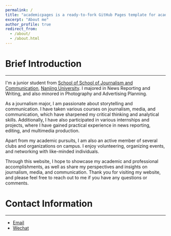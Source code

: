 ```yaml
---
permalink: /
title: "academicpages is a ready-to-fork GitHub Pages template for academic personal websites"
excerpt: "About me"
author_profile: true
redirect_from: 
  - /about/
  - /about.html
---
```


# Brief Introduction
---
I'm a junior student from [School of School of Journalism and Communication](https://jc.nju.edu.cn), [Nanjing University](https://www.nju.edu.cn). I majored in News Reporting and Writing, and also minored in Photography and Advertising Planning.

As a journalism major, I am passionate about storytelling and communication. I have taken various courses on journalism, media, and communication, which have sharpened my critical thinking and analytical skills. Additionally, I have also participated in various internships and projects, where I have gained practical experience in news reporting, editing, and multimedia production.

Apart from my academic pursuits, I am also an active member of several clubs and organizations on campus. I enjoy volunteering, organizing events, and networking with like-minded individuals.

Through this website, I hope to showcase my academic and professional accomplishments, as well as share my perspectives and insights on journalism, media, and communication. Thank you for visiting my website, and please feel free to reach out to me if you have any questions or comments.

# Contact Information
---
- [Email](1441568842@qq.com) 
- [Wechat](../images/wechat.png)


